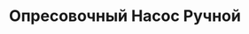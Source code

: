 ---
id: '27'
title: Опресовочный Насос Ручной
description: Залог 2000 рублей
price: '350'
order: 27
default_thumbnail_image: images/IMG_20210204_153055_1.jpg
default_original_image: images/IMG_20210204_153055_1_sm.jpg
category: content/category/07specteh.md
featured: true
layout: product
---